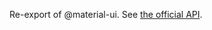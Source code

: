Re-export of @material-ui. See [the official API](https://material-ui.com/api/scoped-css-baseline/).
